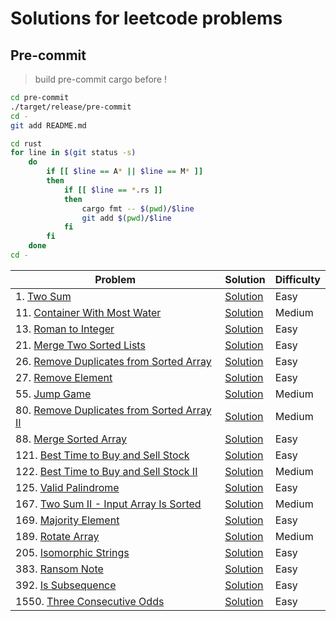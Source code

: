 # Solutions for leetcode problems

## Pre-commit

> build pre-commit cargo before !

```bash
cd pre-commit
./target/release/pre-commit
cd -
git add README.md

cd rust
for line in $(git status -s)
    do
        if [[ $line == A* || $line == M* ]]
        then
            if [[ $line == *.rs ]]
            then
                cargo fmt -- $(pwd)/$line
                git add $(pwd)/$line
            fi
        fi
    done
cd -
```

<!-- table start -->
| Problem | Solution | Difficulty |
|---|---|---|
|1. [Two Sum](https://lcid.cc/1) | [Solution](../rust/src/solutions/p0001.rs) | Easy |
|11. [Container With Most Water](https://lcid.cc/11) | [Solution](../rust/src/solutions/p0011.rs) | Medium |
|13. [Roman to Integer](https://lcid.cc/13) | [Solution](../rust/src/solutions/p0013.rs) | Easy |
|21. [Merge Two Sorted Lists](https://lcid.cc/21) | [Solution](../rust/src/solutions/p0021.rs) | Easy |
|26. [Remove Duplicates from Sorted Array](https://lcid.cc/26) | [Solution](../rust/src/solutions/p0026.rs) | Easy |
|27. [Remove Element](https://lcid.cc/27) | [Solution](../rust/src/solutions/p0027.rs) | Easy |
|55. [Jump Game](https://lcid.cc/55) | [Solution](../rust/src/solutions/p0055.rs) | Medium |
|80. [Remove Duplicates from Sorted Array II](https://lcid.cc/80) | [Solution](../rust/src/solutions/p0080.rs) | Medium |
|88. [Merge Sorted Array](https://lcid.cc/88) | [Solution](../rust/src/solutions/p0088.rs) | Easy |
|121. [Best Time to Buy and Sell Stock](https://lcid.cc/121) | [Solution](../rust/src/solutions/p0121.rs) | Easy |
|122. [Best Time to Buy and Sell Stock II](https://lcid.cc/122) | [Solution](../rust/src/solutions/p0122.rs) | Medium |
|125. [Valid Palindrome](https://lcid.cc/125) | [Solution](../rust/src/solutions/p0125.rs) | Easy |
|167. [Two Sum II - Input Array Is Sorted](https://lcid.cc/167) | [Solution](../rust/src/solutions/p0167.rs) | Medium |
|169. [Majority Element](https://lcid.cc/169) | [Solution](../rust/src/solutions/p0169.rs) | Easy |
|189. [Rotate Array](https://lcid.cc/189) | [Solution](../rust/src/solutions/p0189.rs) | Medium |
|205. [Isomorphic Strings](https://lcid.cc/205) | [Solution](../rust/src/solutions/p0205.rs) | Easy |
|383. [Ransom Note](https://lcid.cc/383) | [Solution](../rust/src/solutions/p0383.rs) | Easy |
|392. [Is Subsequence](https://lcid.cc/392) | [Solution](../rust/src/solutions/p0392.rs) | Easy |
|1550. [Three Consecutive Odds](https://lcid.cc/1550) | [Solution](../rust/src/solutions/p1550.rs) | Easy |
<!-- table end -->

